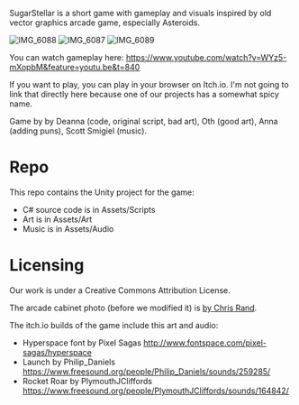 SugarStellar is a short game with gameplay and visuals inspired by old vector graphics arcade game, especially Asteroids.

![IMG_6088](https://github.com/user-attachments/assets/e02ff7b0-9ecc-4451-8a82-2bf375cceb81)
![IMG_6087](https://github.com/user-attachments/assets/c3faec37-3650-423c-8505-0a658a60ed36)
![IMG_6089](https://github.com/user-attachments/assets/855b07a1-49a2-411a-ae2a-118a8ee85731)

You can watch gameplay here: https://www.youtube.com/watch?v=WYz5-mXopbM&feature=youtu.be&t=840 

If you want to play, you can play in your browser on Itch.io.  I'm not going to link that directly here because one of our projects has a somewhat spicy name.

Game by by Deanna (code, original script, bad art), Oth (good art), Anna (adding puns), Scott Smigiel (music).

# Repo

This repo contains the Unity project for the game:
- C# source code is in Assets/Scripts
- Art is in Assets/Art
- Music is in Assets/Audio

# Licensing

Our work is under a Creative Commons Attribution License.

The arcade cabinet photo (before we modified it) is [by Chris Rand](https://commons.wikimedia.org/wiki/File:Signed_Pong_Cabinet.jpg). 

The itch.io builds of the game include this art and audio:
- Hyperspace font by Pixel Sagas http://www.fontspace.com/pixel-sagas/hyperspace
- Launch by Philip_Daniels https://www.freesound.org/people/Philip_Daniels/sounds/259285/
- Rocket Roar by PlymouthJCliffords https://www.freesound.org/people/PlymouthJCliffords/sounds/164842/
